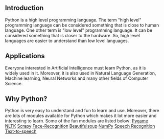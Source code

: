 ## Introduction

Python is a high level programming language. The term "high level" programming language can be considered something that is close to human language. One other term is "low level" programming language. It can be considered something that is closer to the hardware. So, high level languages are easier to understand than low level languages.

## Applications

Everyone interested in Artificial Intelligence must learn Python, as it is widely used in it. Moreover, it is also used in Natural Language Generation, Machine learning, Neural Networks and many other fields of Computer Science.


## Why Python?

Python is very easy to understand and fun to learn and use. Moreover, there are lots of modules available for Python which makes it lot more easier and interesting to learn.
Some of the fun modules are listed below:
[Pygame](https://pypi.org/project/Pygame/)
[NLTK](https://pypi.org/project/nltk/)
[Scrapy](https://pypi.org/project/Scrapy/)
[Face-Recognition](https://pypi.org/project/face_recognition/)
[Beautifulsoup](https://pypi.org/project/BeautifulSoup/)
[NumPy](https://pypi.org/project/numpy/)
[Speech Recognition](https://pypi.org/project/SpeechRecognition/)
[Text-to-speech](https://pypi.org/project/pyttsx/)
